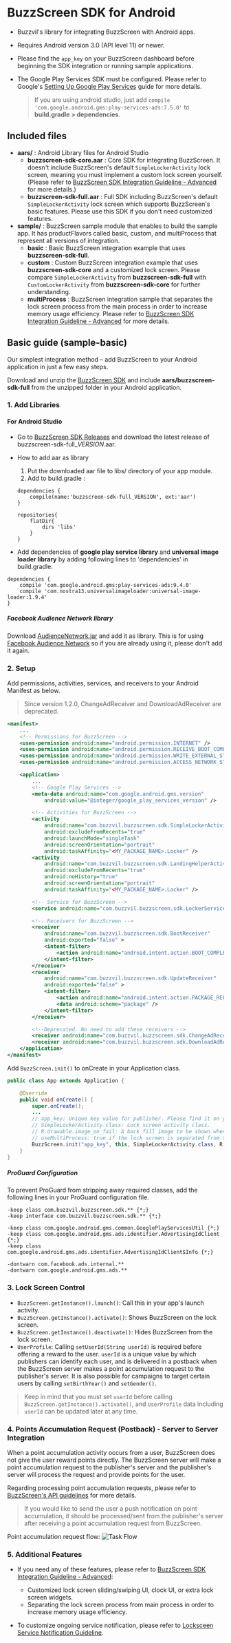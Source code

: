 # BuzzScreen SDK for Android
- Buzzvil's library for integrating BuzzScreen with Android apps.
- Requires Android version 3.0 (API level 11) or newer.
- Please find the `app_key` on your BuzzScreen dashboard before beginning the SDK integration or running sample applications.
- The Google Play Services SDK must be configured. Please refer to Google's [Setting Up Google Play Services](https://developers.google.com/android/guides/setup) guide for more details.

	> If you are using android studio, just add `compile 'com.google.android.gms:play-services-ads:7.5.0'` to **build.gradle > dependencies**.


## Included files
- **aars/** : Android Library files for Android Studio
    - **buzzscreen-sdk-core.aar** : Core SDK for integrating BuzzScreen. It doesn't include BuzzScreen's default `SimpleLockerActivity` lock screen, meaning you must implement a custom lock screen yourself. (Please refer to [BuzzScreen SDK Integration Guideline - Advanced](ADVANCED-USAGE_EN.md) for more details.)
    - **buzzscreen-sdk-full.aar** : Full SDK including BuzzScreen's default `SimpleLockerActivity` lock screen which supports BuzzScreen's basic features. Please use this SDK if you don't need customized features.
- **sample/** : BuzzScreen sample module that enables to build the sample app. It has productFlavors called basic, custom, and multiProcess that represent all versions of integration.
    - **basic** : Basic BuzzScreen integration example that uses **buzzscreen-sdk-full**.
    - **custom** : Custom BuzzScreen integration example that uses **buzzscreen-sdk-core** and a customized lock screen. Please compare `SimpleLockerActivity` from **buzzscreen-sdk-full** with `CustomLockerActivity` from **buzzscreen-sdk-core** for further understanding.
    - **multiProcess** : BuzzScreen integration sample that separates the lock screen process from the main process in order to increase memory usage efficiency. Please refer to [BuzzScreen SDK Integration Guideline - Advanced](ADVANCED-USAGE_EN.md) for more details.

## Basic guide (sample-basic)
Our simplest integration method – add BuzzScreen to your Android application in just a few easy steps.

Download and unzip the [BuzzScreen SDK](https://github.com/Buzzvil/buzzscreen-sdk-publisher/archive/master.zip) and include **aars/buzzscreen-sdk-full** from the unzipped folder in your Android application.

### 1. Add Libraries

#### For Android Studio
- Go to [BuzzScreen SDK Releases](https://github.com/Buzzvil/buzzscreen-sdk-publisher/releases) and download the latest release of buzzscreen-sdk-full_*VERSION*.aar.
- How to add aar as library
    1. Put the downloaded aar file to libs/ directory of your app module.
    2. Add to build.gradle : 
    ```
    dependencies {
        compile(name:'buzzscreen-sdk-full_VERSION', ext:'aar')
    }

    repositories{
        flatDir{
            dirs 'libs'
        }
    }
    ```

- Add dependencies of **google play service library** and **universal image loader library** by adding following lines to 'dependencies' in build.gradle.

```
dependencies {
    compile 'com.google.android.gms:play-services-ads:9.4.0'
    compile 'com.nostra13.universalimageloader:universal-image-loader:1.9.4'
}
```

##### Facebook Audience Network library 
Download [AudienceNetwork.jar](libs/AudienceNetwork.jar) and add it as library. This is for using [Facebook Audience Network](https://developers.facebook.com/docs/audience-network) so if you are already using it, please don't add it again.

### 2. Setup

Add permissions, activities, services, and receivers to your Android Manifest as below.

> Since version 1.2.0, ChangeAdReceiver and DownloadAdReceiver are deprecated.

```xml
<manifest>
    ...
    <!-- Permissions for BuzzScreen -->
    <uses-permission android:name="android.permission.INTERNET" />
    <uses-permission android:name="android.permission.RECEIVE_BOOT_COMPLETED" />
    <uses-permission android:name="android.permission.WRITE_EXTERNAL_STORAGE" />
    <uses-permission android:name="android.permission.ACCESS_NETWORK_STATE" />

    <application>
        ...
        <!-- Google Play Services -->
        <meta-data android:name="com.google.android.gms.version"
            android:value="@integer/google_play_services_version" />

        <!-- Activities for BuzzScreen -->
        <activity
            android:name="com.buzzvil.buzzscreen.sdk.SimpleLockerActivity"
            android:excludeFromRecents="true"
            android:launchMode="singleTask"
            android:screenOrientation="portrait"
            android:taskAffinity="<MY_PACKAGE_NAME>.Locker" />
        <activity
            android:name="com.buzzvil.buzzscreen.sdk.LandingHelperActivity"
            android:excludeFromRecents="true"
            android:noHistory="true"
            android:screenOrientation="portrait"
            android:taskAffinity="<MY_PACKAGE_NAME>.Locker" />

        <!-- Service for BuzzScreen -->
        <service android:name="com.buzzvil.buzzscreen.sdk.LockerService" />

        <!-- Receivers for BuzzScreen -->
        <receiver
            android:name="com.buzzvil.buzzscreen.sdk.BootReceiver"
            android:exported="false" >
            <intent-filter>
                <action android:name="android.intent.action.BOOT_COMPLETED" />
            </intent-filter>
        </receiver>
        <receiver
            android:name="com.buzzvil.buzzscreen.sdk.UpdateReceiver"
            android:exported="false" >
            <intent-filter>
                <action android:name="android.intent.action.PACKAGE_REPLACED" />
                <data android:scheme="package" />
            </intent-filter>
        </receiver>

        <!--Deprecated. No need to add these receivers -->
        <receiver android:name="com.buzzvil.buzzscreen.sdk.ChangeAdReceiver" />
        <receiver android:name="com.buzzvil.buzzscreen.sdk.DownloadAdReceiver" />
    </application>
</manifest>
```

Add `BuzzScreen.init()` to onCreate in your Application class.

```java
public class App extends Application {

    @Override
    public void onCreate() {
        super.onCreate();
        ...
        // app_key: Unique key value for publisher. Please find it on your BuzzScreen dashboard.
        // SimpleLockerActivity.class: Lock screen activity class.
        // R.drawable.image_on_fail: A back fill image to be shown when a network error occurs or there is no campaign available.
        // useMultiProcess: true if the lock screen is separated from the main process, otherwise false.
        BuzzScreen.init("app_key", this, SimpleLockerActivity.class, R.drawable.image_on_fail, false);
    }
}
```

##### ProGuard Configuration
To prevent ProGuard from stripping away required classes, add the following lines in your ProGuard configuration file.
```
-keep class com.buzzvil.buzzscreen.sdk.** {*;}
-keep interface com.buzzvil.buzzscreen.sdk.** {*;}

-keep class com.google.android.gms.common.GooglePlayServicesUtil {*;}
-keep class com.google.android.gms.ads.identifier.AdvertisingIdClient {*;}
-keep class com.google.android.gms.ads.identifier.AdvertisingIdClient$Info {*;}

-dontwarn com.facebook.ads.internal.**
-dontwarn com.google.android.gms.ads.**
```

### 3. Lock Screen Control
- `BuzzScreen.getInstance().launch()`: Call this in your app's launch activity.
- `BuzzScreen.getInstance().activate()`: Shows BuzzScreen on the lock screen.
- `BuzzScreen.getInstance().deactivate()`: Hides BuzzScreen from the lock screen.
- `UserProfile`: Calling `setUserId(String userId)` is required before offering a reward to the user. `userId` is a unique value by which publishers can identify each user, and is delivered in a postback when the BuzzScreen server makes a point accumulation request to the publisher's server. It is also possible for campaigns to target certain users by calling `setBirthYear()` and `setGender()`.

> Keep in mind that you must set `userId` before calling `BuzzScreen.getInstance().activate()`, and `UserProfile` data including `userId` can be updated later at any time.

### 4. Points Accumulation Request (Postback) - Server to Server Integration
When a point accumulation activity occurs from a user, BuzzScreen does not give the user reward points directly. The BuzzScreen server will make a point accumulation request to the publisher's server and the publisher's server will process the request and provide points for the user.

Regarding processing point accumulation requests, please refer to [BuzzScreen's API guidelines](POSTBACK_EN.md) for more details.

> If you would like to send the user a push notification on point accumulation, it should be processed/sent from the publisher's server after receiving a point accumulation request from BuzzScreen.

Point accumulation request flow:
![Task Flow](postback_flow.jpg)

### 5. Additional Features
- If you need any of these features, please refer to [BuzzScreen SDK Integration Guideline - Advanced](ADVANCED-USAGE_EN.md):
    - Customized lock screen sliding/swiping UI, clock UI, or extra lock screen widgets.
    - Separating the lock screen process from main process in order to increase memory usage efficiency.

- To customize ongoing service notification, please refer to [Locksceen Service Notification Guideline](LOCKSCREEN-SERVICE-NOTIFICATION_EN.md).

